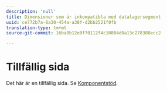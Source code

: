 ```yaml
---
description: 'null'
title: Dimensioner som är inkompatibla med datalagersegment
uuid: ce772b7a-6a30-454a-a38f-d2bb2521f0fb
translation-type: tm+mt
source-git-commit: 16ba0b12e0f70112f4c10804d0a13c278388ecc2

---
```



# Tillfällig sida

<!-- This page is a duplicate of dimension-support.md. Once internal redirects are in place, we can remove this page and point it to dimension-support.md. -->

Det här är en tillfällig sida. Se [Komponentstöd](component-support.md).
